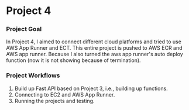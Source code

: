 # Project 4

### Project Goal
In Project 4, I aimed to connect different cloud platforms and tried to use AWS App Runner and ECT. This entire project is pushed to AWS ECR and AWS app runner. Because I also turned the aws app runner's auto deploy function (now it is not showing because of termination). 

### Project Workflows
1. Build up Fast API based on Project 3, i.e., building up functions. 
2. Connecting to EC2 and AWS App Runner. 
3. Running the projects and testing.

